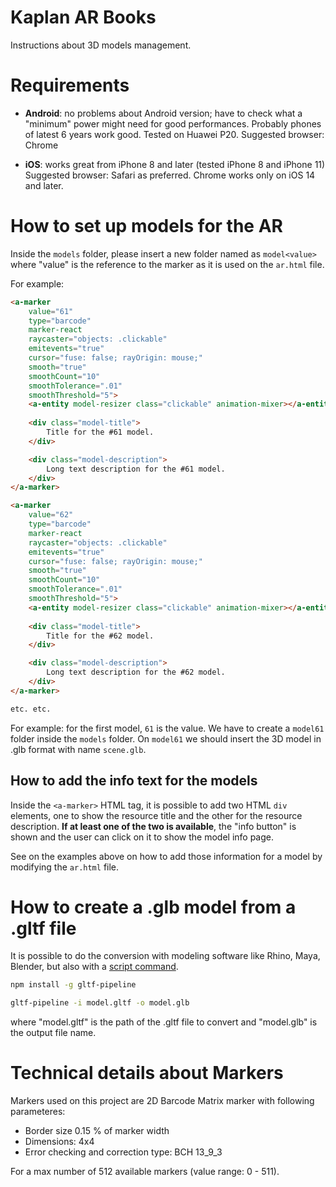 # Kaplan AR Books

Instructions about 3D models management.

# Requirements

- **Android**: no problems about Android version; have to check what a "minimum" power might need for good performances. Probably phones of latest 6 years work good. Tested on Huawei P20.
Suggested browser: Chrome

- **iOS**: works great from iPhone 8 and later (tested iPhone 8 and iPhone 11)
Suggested browser: Safari as preferred. Chrome works only on iOS 14 and later.

# How to set up models for the AR

Inside the `models` folder, please insert a new folder named as `model<value>` where "value" is the reference to the marker as it is
used on the `ar.html` file.

For example:

```html
<a-marker 
    value="61"
    type="barcode" 
    marker-react 
    raycaster="objects: .clickable" 
    emitevents="true" 
    cursor="fuse: false; rayOrigin: mouse;"
    smooth="true"
    smoothCount="10"
    smoothTolerance=".01"
    smoothThreshold="5">
    <a-entity model-resizer class="clickable" animation-mixer></a-entity>
    
    <div class="model-title">
        Title for the #61 model.
    </div>

    <div class="model-description">
        Long text description for the #61 model.
    </div>
</a-marker>

<a-marker 
    value="62"
    type="barcode" 
    marker-react 
    raycaster="objects: .clickable" 
    emitevents="true" 
    cursor="fuse: false; rayOrigin: mouse;"
    smooth="true"
    smoothCount="10"
    smoothTolerance=".01"
    smoothThreshold="5">
    <a-entity model-resizer class="clickable" animation-mixer></a-entity>
    
    <div class="model-title">
        Title for the #62 model.
    </div>

    <div class="model-description">
        Long text description for the #62 model.
    </div>
</a-marker>

etc. etc.
```

For example: for the first model, `61` is the value. We have to create a `model61` folder inside the `models` folder. On `model61` we should insert the 3D model in .glb format with name `scene.glb`.

## How to add the info text for the models

Inside the `<a-marker>` HTML tag, it is possible to add two HTML `div` elements, one to show the resource title and the other for the resource description. **If at least one of the two is available**, the "info button" is shown and the user can click on it to show the model info page.

See on the examples above on how to add those information for a model by modifying the `ar.html` file.

# How to create a .glb model from a .gltf file

It is possible to do the conversion with modeling software like Rhino, Maya, Blender, but also with a <a href="https://github.com/CesiumGS/gltf-pipeline">script command</a>.

```sh
npm install -g gltf-pipeline
```

```sh
gltf-pipeline -i model.gltf -o model.glb
```

where "model.gltf" is the path of the .gltf file to convert and "model.glb" is the output file name.

# Technical details about Markers

Markers used on this project are 2D Barcode Matrix marker with following parameteres:
- Border size 0.15 % of marker width
- Dimensions: 4x4
- Error checking and correction type: BCH 13_9_3

For a max number of 512 available markers (value range: 0 - 511).
